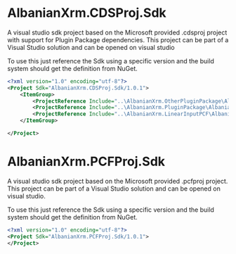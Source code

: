 # AlbanianXrm.CDSProj.Sdk

A visual studio sdk project based on the Microsoft provided .cdsproj project with support for Plugin Package dependencies. This project can be part of a Visual Studio solution and can be opened on visual studio

To use this just reference the Sdk using a specific version and the build system should get the definition from NuGet.

```xml
<?xml version="1.0" encoding="utf-8"?>
<Project Sdk="AlbanianXrm.CDSProj.Sdk/1.0.1">
	<ItemGroup>
		<ProjectReference Include="..\AlbanianXrm.OtherPluginPackage\AlbanianXrm.OtherPluginPackage.csproj" />
		<ProjectReference Include="..\AlbanianXrm.PluginPackage\AlbanianXrm.PluginPackage.csproj" />
		<ProjectReference Include="..\AlbanianXrm.LinearInputPCF\AlbanianXrm.LinearInputPCF.pcfproj" />
	</ItemGroup>

</Project>
```

# AlbanianXrm.PCFProj.Sdk

A visual studio sdk project based on the Microsoft provided .pcfproj project. This project can be part of a Visual Studio solution and can be opened on visual studio.

To use this just reference the Sdk using a specific version and the build system should get the definition from NuGet.

```xml
<?xml version="1.0" encoding="utf-8"?>
<Project Sdk="AlbanianXrm.PCFProj.Sdk/1.0.1">
</Project>
```


